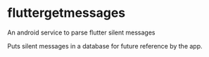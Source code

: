 # fluttergetmessages
An android service to parse flutter silent messages

Puts silent messages in a database for future reference by the app.
